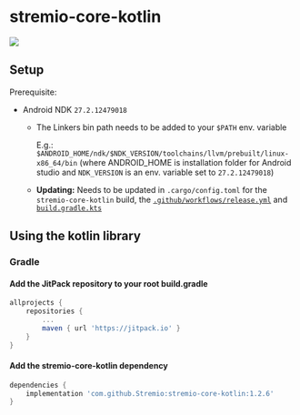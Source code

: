 # stremio-core-kotlin

[![](https://jitpack.io/v/Stremio/stremio-core-kotlin.svg)](https://jitpack.io/#Stremio/stremio-core-kotlin)

## Setup

Prerequisite:
- Android NDK `27.2.12479018`
  - The Linkers bin path needs to be added to your `$PATH` env. variable

    E.g.: `$ANDROID_HOME/ndk/$NDK_VERSION/toolchains/llvm/prebuilt/linux-x86_64/bin` (where ANDROID_HOME is installation folder for Android studio and `NDK_VERSION` is an env. variable set to `27.2.12479018`)

  - **Updating:** Needs to be updated in `.cargo/config.toml` for the 
    `stremio-core-kotlin` build, the [`.github/workflows/release.yml`](.github/workflows/release.yml) and [`build.gradle.kts`](build.gradle.kts)

## Using the kotlin library

### Gradle

#### Add the JitPack repository to your root build.gradle

```gradle
allprojects {
    repositories {
        ...
        maven { url 'https://jitpack.io' }
    }
}
```

#### Add the stremio-core-kotlin dependency

```gradle
dependencies {
    implementation 'com.github.Stremio:stremio-core-kotlin:1.2.6'
}
```
